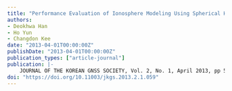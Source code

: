 ```yaml
---
title: "Performance Evaluation of Ionosphere Modeling Using Spherical Harmonics in the Korean Peninsula"
authors:
- Deokhwa Han
- Ho Yun
- Changdon Kee
date: "2013-04-01T00:00:00Z"
publishDate: "2013-04-01T00:00:00Z"
publication_types: ["article-journal"]
publication: |-
    JOURNAL OF THE KOREAN GNSS SOCIETY, Vol. 2, No. 1, April 2013, pp 59-65
doi: "https://doi.org/10.11003/jkgs.2013.2.1.059"
---
```

